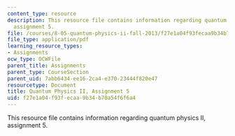 ```yaml
---
content_type: resource
description: This resource file contains information regarding quantum physics II,
  assignment 5.
file: /courses/8-05-quantum-physics-ii-fall-2013/f27e1a04f93fecaa9b34b70a54f6f6a4_MIT8_05F13_ps5.pdf
file_type: application/pdf
learning_resource_types:
- Assignments
ocw_type: OCWFile
parent_title: Assignments
parent_type: CourseSection
parent_uid: 7abb6434-ee16-2ca4-e370-23444f820e47
resourcetype: Document
title: Quantum Physics II, Assignment 5
uid: f27e1a04-f93f-ecaa-9b34-b70a54f6f6a4
---
```

This resource file contains information regarding quantum physics II, assignment 5.

